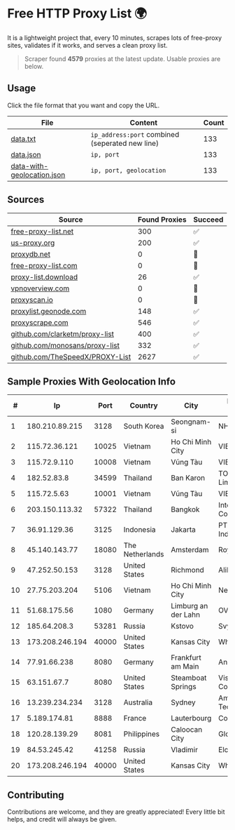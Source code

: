 
# Free HTTP Proxy List 🌍

It is a lightweight project that, every 10 minutes, scrapes lots of free-proxy sites, validates if it works, and serves a clean proxy list.


> Scraper found **4579** proxies at the latest update. Usable proxies are below.

## Usage

Click the file format that you want and copy the URL.


|File|Content|Count|
|----|-------|-----|
|[data.txt](https://raw.githubusercontent.com/themiralay/Proxy-List-World/master/data.txt)|`ip_address:port` combined (seperated new line)|133|
|[data.json](https://raw.githubusercontent.com/themiralay/Proxy-List-World/master/data.json)|`ip, port`|133|
|[data-with-geolocation.json](https://raw.githubusercontent.com/themiralay/Proxy-List-World/master/data-with-geolocation.json)|`ip, port, geolocation`|133|

## Sources

|Source|Found Proxies|Succeed|
|------|-------------|-------|
|[free-proxy-list.net](https://free-proxy-list.net)|300|✅|
|[us-proxy.org](https://www.us-proxy.org)|200|✅|
|[proxydb.net](http://proxydb.net)|0|🚫|
|[free-proxy-list.com](https://free-proxy-list.com/?page=&port=&type%5B%5D=http&type%5B%5D=https&up_time=0&search=Search)|0|🚫|
|[proxy-list.download](https://www.proxy-list.download/HTTP)|26|✅|
|[vpnoverview.com](https://vpnoverview.com/privacy/anonymous-browsing/free-proxy-servers)|0|🚫|
|[proxyscan.io](https://www.proxyscan.io)|0|🚫|
|[proxylist.geonode.com](https://proxylist.geonode.com/api/proxy-list?limit=300&page=1&sort_by=lastChecked&sort_type=desc&protocols=http,https)|148|✅|
|[proxyscrape.com](https://api.proxyscrape.com/v2/?request=displayproxies&protocol=http&timeout=10000&country=all&ssl=all&anonymity=all)|546|✅|
|[github.com/clarketm/proxy-list](https://raw.githubusercontent.com/clarketm/proxy-list/master/proxy-list-raw.txt)|400|✅|
|[github.com/monosans/proxy-list](https://raw.githubusercontent.com/monosans/proxy-list/main/proxies/http.txt)|332|✅|
|[github.com/TheSpeedX/PROXY-List](https://raw.githubusercontent.com/TheSpeedX/PROXY-List/master/http.txt)|2627|✅|


## Sample Proxies With Geolocation Info

|#|Ip|Port|Country|City|Internet Service Provider|
|-|--|----|-------|----|-------------------------|
|1|180.210.89.215|3128|South Korea|Seongnam-si|NHNCLOUD|
|2|115.72.36.121|10025|Vietnam|Ho Chi Minh City|VIETELmetro|
|3|115.72.9.110|10008|Vietnam|Vũng Tàu|VIETELmetro|
|4|182.52.83.8|34599|Thailand|Ban Karon|TOT Public Company Limited|
|5|115.72.5.63|10001|Vietnam|Vũng Tàu|VIETELmetro|
|6|203.150.113.32|57322|Thailand|Bangkok|Internet Thailand Company Ltd.|
|7|36.91.129.36|3125|Indonesia|Jakarta|PT Telekomunikasi Indonesia|
|8|45.140.143.77|18080|The Netherlands|Amsterdam|RoyaleHosting BV|
|9|47.252.50.153|3128|United States|Richmond|Alibaba Cloud LLC|
|10|27.75.203.204|5106|Vietnam|Ho Chi Minh City|Newass2011xDSLHN|
|11|51.68.175.56|1080|Germany|Limburg an der Lahn|OVH SAS|
|12|185.64.208.3|53281|Russia|Kstovo|Svyazist LLC|
|13|173.208.246.194|40000|United States|Kansas City|WholeSale Internet|
|14|77.91.66.238|8080|Germany|Frankfurt am Main|Andrii Hrosh|
|15|63.151.67.7|8080|United States|Steamboat Springs|Visionary Communications, Inc.|
|16|13.239.234.234|3128|Australia|Sydney|Amazon Technologies Inc.|
|17|5.189.174.81|8888|France|Lauterbourg|Contabo GmbH|
|18|120.28.139.29|8081|Philippines|Caloocan City|Globe Telecom|
|19|84.53.245.42|41258|Russia|Vladimir|Elcom ISP|
|20|173.208.246.194|40000|United States|Kansas City|WholeSale Internet|



## Contributing

Contributions are welcome, and they are greatly appreciated! Every
little bit helps, and credit will always be given.

